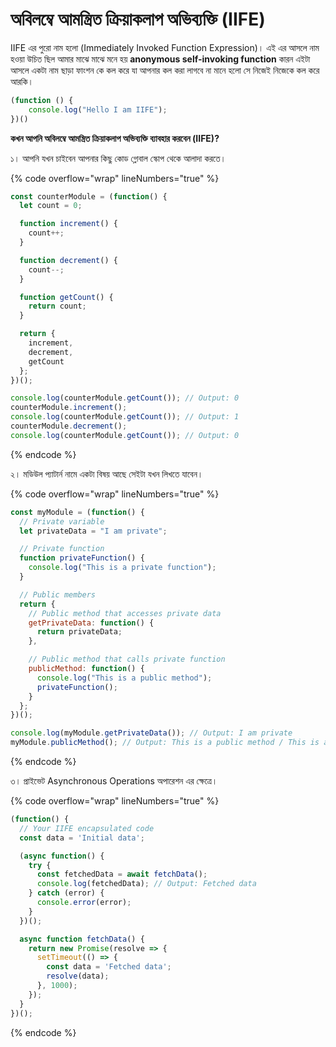 # অবিলম্বে আমন্ত্রিত ক্রিয়াকলাপ  অভিব্যক্তি (IIFE)

IIFE এর পুরো নাম হলো (Immediately Invoked Function Expression)। এই এর আসলে নাম হওয়া উচিত ছিল আমার মাঝে মাঝে মনে হয় **anonymous self-invoking function** কারন এইটা আসলে একটা নাম ছাড়া ফাংশন কে কল করে যা আপনার কল করা লাগবে না মানে হলো সে নিজেই নিজেকে কল করে আরকি।&#x20;

```javascript
(function () {
    console.log("Hello I am IIFE");
})()
```

**কখন আপনি অবিলম্বে আমন্ত্রিত ক্রিয়াকলাপ অভিব্যক্তি ব্যাবহার করবেন (IIFE)?**

১। আপনি যখন চাইবেন আপনার কিছু কোড গ্লোবাল স্কোপ থেকে আলাদা করতে।

{% code overflow="wrap" lineNumbers="true" %}
```javascript
const counterModule = (function() {
  let count = 0;

  function increment() {
    count++;
  }

  function decrement() {
    count--;
  }

  function getCount() {
    return count;
  }

  return {
    increment,
    decrement,
    getCount
  };
})();

console.log(counterModule.getCount()); // Output: 0
counterModule.increment();
console.log(counterModule.getCount()); // Output: 1
counterModule.decrement();
console.log(counterModule.getCount()); // Output: 0

```
{% endcode %}

২। মডিউল প্যাটার্ন নামে একটা বিষয় আছে সেইটা যখন লিখতে যাবেন।

{% code overflow="wrap" lineNumbers="true" %}
```javascript
const myModule = (function() {
  // Private variable
  let privateData = "I am private";

  // Private function
  function privateFunction() {
    console.log("This is a private function");
  }

  // Public members
  return {
    // Public method that accesses private data
    getPrivateData: function() {
      return privateData;
    },

    // Public method that calls private function
    publicMethod: function() {
      console.log("This is a public method");
      privateFunction();
    }
  };
})();

console.log(myModule.getPrivateData()); // Output: I am private
myModule.publicMethod(); // Output: This is a public method / This is a private function

```
{% endcode %}

৩। প্রাইভেট Asynchronous Operations অপারেশন এর ক্ষেত্রে।

{% code overflow="wrap" lineNumbers="true" %}
```javascript
(function() {
  // Your IIFE encapsulated code
  const data = 'Initial data';

  (async function() {
    try {
      const fetchedData = await fetchData();
      console.log(fetchedData); // Output: Fetched data
    } catch (error) {
      console.error(error);
    }
  })();

  async function fetchData() {
    return new Promise(resolve => {
      setTimeout(() => {
        const data = 'Fetched data';
        resolve(data);
      }, 1000);
    });
  }
})();

```
{% endcode %}
